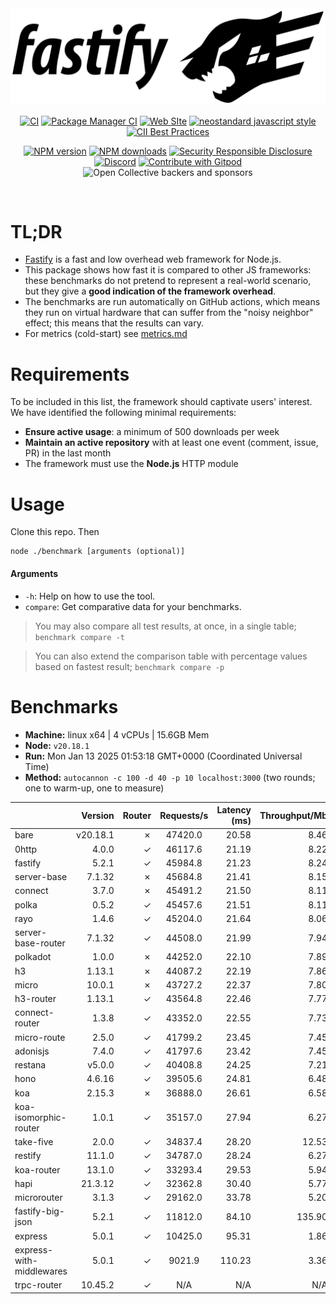 <div align="center"> <a href="https://fastify.dev/">
    <img
      src="https://github.com/fastify/graphics/raw/HEAD/fastify-landscape-outlined.svg"
      width="650"
      height="auto"
    />
  </a>
</div>

<div align="center">

[![CI](https://github.com/fastify/fastify/actions/workflows/ci.yml/badge.svg?branch=main)](https://github.com/fastify/fastify/actions/workflows/ci.yml)
[![Package Manager
CI](https://github.com/fastify/fastify/workflows/package-manager-ci/badge.svg?branch=main)](https://github.com/fastify/fastify/actions/workflows/package-manager-ci.yml)
[![Web
SIte](https://github.com/fastify/fastify/workflows/website/badge.svg?branch=main)](https://github.com/fastify/fastify/actions/workflows/website.yml)
[![neostandard javascript style](https://img.shields.io/badge/code_style-neostandard-brightgreen?style=flat)](https://github.com/neostandard/neostandard)
[![CII Best Practices](https://bestpractices.coreinfrastructure.org/projects/7585/badge)](https://bestpractices.coreinfrastructure.org/projects/7585)

</div>

<div align="center">

[![NPM
version](https://img.shields.io/npm/v/fastify.svg?style=flat)](https://www.npmjs.com/package/fastify)
[![NPM
downloads](https://img.shields.io/npm/dm/fastify.svg?style=flat)](https://www.npmjs.com/package/fastify)
[![Security Responsible
Disclosure](https://img.shields.io/badge/Security-Responsible%20Disclosure-yellow.svg)](https://github.com/fastify/fastify/blob/main/SECURITY.md)
[![Discord](https://img.shields.io/discord/725613461949906985)](https://discord.gg/fastify)
[![Contribute with Gitpod](https://img.shields.io/badge/Contribute%20with-Gitpod-908a85?logo=gitpod&color=blue)](https://gitpod.io/#https://github.com/fastify/fastify)
![Open Collective backers and sponsors](https://img.shields.io/opencollective/all/fastify)

</div>

<br />

# TL;DR

* [Fastify](https://github.com/fastify/fastify) is a fast and low overhead web framework for Node.js.
* This package shows how fast it is compared to other JS frameworks: these benchmarks do not pretend to represent a real-world scenario, but they give a **good indication of the framework overhead**.
* The benchmarks are run automatically on GitHub actions, which means they run on virtual hardware that can suffer from the "noisy neighbor" effect; this means that the results can vary.
* For metrics (cold-start) see [metrics.md](./METRICS.md)

# Requirements

To be included in this list, the framework should captivate users' interest. We have identified the following minimal requirements:
- **Ensure active usage**: a minimum of 500 downloads per week
- **Maintain an active repository** with at least one event (comment, issue, PR) in the last month
- The framework must use the **Node.js** HTTP module

# Usage

Clone this repo. Then

```
node ./benchmark [arguments (optional)]
```

#### Arguments

* `-h`: Help on how to use the tool.
* `compare`: Get comparative data for your benchmarks.

> You may also compare all test results, at once, in a single table; `benchmark compare -t`

> You can also extend the comparison table with percentage values based on fastest result; `benchmark compare -p`
# Benchmarks

* __Machine:__ linux x64 | 4 vCPUs | 15.6GB Mem
* __Node:__ `v20.18.1`
* __Run:__ Mon Jan 13 2025 01:53:18 GMT+0000 (Coordinated Universal Time)
* __Method:__ `autocannon -c 100 -d 40 -p 10 localhost:3000` (two rounds; one to warm-up, one to measure)

|                          | Version  | Router | Requests/s | Latency (ms) | Throughput/Mb |
| :--                      | --:      | --:    | :-:        | --:          | --:           |
| bare                     | v20.18.1 | ✗      | 47420.0    | 20.58        | 8.46          |
| 0http                    | 4.0.0    | ✓      | 46117.6    | 21.19        | 8.22          |
| fastify                  | 5.2.1    | ✓      | 45984.8    | 21.23        | 8.24          |
| server-base              | 7.1.32   | ✗      | 45684.8    | 21.41        | 8.15          |
| connect                  | 3.7.0    | ✗      | 45491.2    | 21.50        | 8.11          |
| polka                    | 0.5.2    | ✓      | 45457.6    | 21.51        | 8.11          |
| rayo                     | 1.4.6    | ✓      | 45204.0    | 21.64        | 8.06          |
| server-base-router       | 7.1.32   | ✓      | 44508.0    | 21.99        | 7.94          |
| polkadot                 | 1.0.0    | ✗      | 44252.0    | 22.10        | 7.89          |
| h3                       | 1.13.1   | ✗      | 44087.2    | 22.19        | 7.86          |
| micro                    | 10.0.1   | ✗      | 43727.2    | 22.37        | 7.80          |
| h3-router                | 1.13.1   | ✓      | 43564.8    | 22.46        | 7.77          |
| connect-router           | 1.3.8    | ✓      | 43352.0    | 22.55        | 7.73          |
| micro-route              | 2.5.0    | ✓      | 41799.2    | 23.45        | 7.45          |
| adonisjs                 | 7.4.0    | ✓      | 41797.6    | 23.42        | 7.45          |
| restana                  | v5.0.0   | ✓      | 40408.8    | 24.25        | 7.21          |
| hono                     | 4.6.16   | ✓      | 39505.6    | 24.81        | 6.48          |
| koa                      | 2.15.3   | ✗      | 36888.0    | 26.61        | 6.58          |
| koa-isomorphic-router    | 1.0.1    | ✓      | 35157.0    | 27.94        | 6.27          |
| take-five                | 2.0.0    | ✓      | 34837.4    | 28.20        | 12.53         |
| restify                  | 11.1.0   | ✓      | 34787.0    | 28.24        | 6.27          |
| koa-router               | 13.1.0   | ✓      | 33293.4    | 29.53        | 5.94          |
| hapi                     | 21.3.12  | ✓      | 32362.8    | 30.40        | 5.77          |
| microrouter              | 3.1.3    | ✓      | 29162.0    | 33.78        | 5.20          |
| fastify-big-json         | 5.2.1    | ✓      | 11812.0    | 84.10        | 135.90        |
| express                  | 5.0.1    | ✓      | 10425.0    | 95.31        | 1.86          |
| express-with-middlewares | 5.0.1    | ✓      | 9021.9     | 110.23       | 3.36          |
| trpc-router              | 10.45.2  | ✓      | N/A        | N/A          | N/A           |
